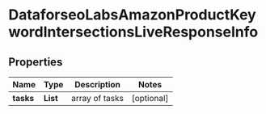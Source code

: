 # DataforseoLabsAmazonProductKeywordIntersectionsLiveResponseInfo


## Properties

| Name | Type | Description | Notes |
|------------ | ------------- | ------------- | -------------|
**tasks** | **List<DataforseoLabsAmazonProductKeywordIntersectionsLiveTaskInfo>** | array of tasks |[optional]|